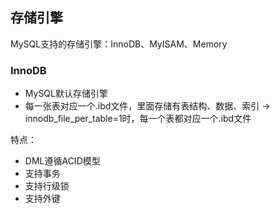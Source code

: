 ## 存储引擎
MySQL支持的存储引擎：InnoDB、MyISAM、Memory  

### InnoDB
- MySQL默认存储引擎  
- 每一张表对应一个.ibd文件，里面存储有表结构、数据、索引 -> innodb_file_per_table=1时，每一个表都对应一个.ibd文件

特点：
- DML遵循ACID模型
- 支持事务
- 支持行级锁
- 支持外键
